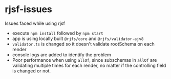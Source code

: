 # rjsf-issues
Issues faced while using rjsf

- execute `npm install` followed by `npm start`
- app is using locally built `@rjfs/core` and `@rjfs/validator-ajv8` 
- `validator.ts` is changed so it doesn't validate rootSchema on each render
- console logs are added to identify the problem
- Poor performance when using `allOf`, since subschemas in `allOf` are validating multiple times for each render, no matter if the controlling field is changed or not.